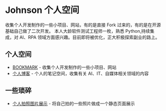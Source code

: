 # Johnson 个人空间
收集个人开发制作的一些小项目、网站，有的是直接 Fork 过来的，有的是在开源基础自己做了二次开发。
本人大龄软件测试工程师一枚，熟悉 Python,持续集成，对 AI、RPA 领域方面感兴趣。目前即将被优化，正大积极探索副业的路上。

## 个人空间
- [BOOKMARK](https://szwnba.github.io/szwnba.github.io/) - 收集个人开发制作的一些小项目、网站
- [个人博客](https://szwnba.github.io/affweb/) - 个人的笔记空间，收集有关 AI、IT、自媒体相关领域的内容

## 一些琐碎
- [个人拍照图片展示](https://szwnba.github.io/space/) - 将自己拍的一些照片做成一个静态页面展示
